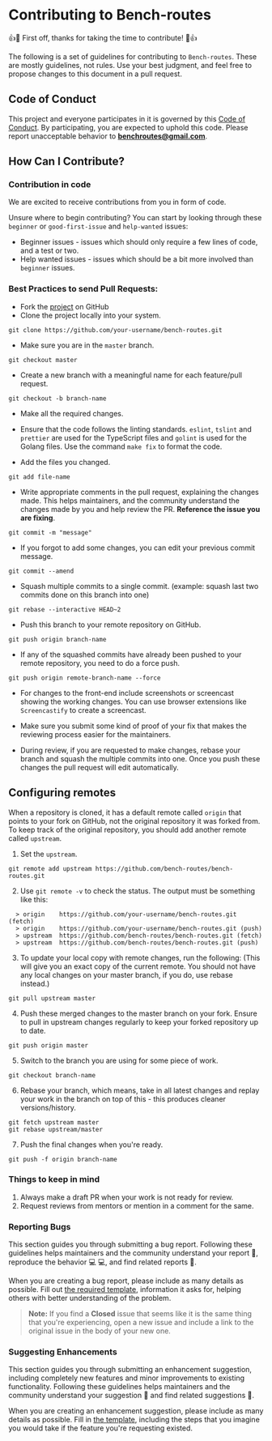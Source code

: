 # Contributing to Bench-routes

:+1::tada: First off, thanks for taking the time to contribute! :tada::+1:

The following is a set of guidelines for contributing to `Bench-routes`. These are mostly guidelines, not rules.
Use your best judgment, and feel free to propose changes to this document in a pull request.

## Code of Conduct

This project and everyone participates in it is governed by this [Code of Conduct](CODE_OF_CONDUCT.md).
By participating, you are expected to uphold this code. Please report unacceptable behavior to [**benchroutes@gmail.com**](mailto:benchroutes@gmail.com).

## How Can I Contribute?

### Contribution in code

We are excited to receive contributions from you in form of code.

Unsure where to begin contributing? You can start by looking through these `beginner` or `good-first-issue` and `help-wanted` issues:

* Beginner issues - issues which should only require a few lines of code, and a test or two.
* Help wanted issues - issues which should be a bit more involved than `beginner` issues.

### Best Practices to send Pull Requests:

  - Fork the [project](https://github.com/bench-routes/bench-routes) on GitHub
  - Clone the project locally into your system.
```
git clone https://github.com/your-username/bench-routes.git
```
  - Make sure you are in the `master` branch.
```
git checkout master
```
  - Create a new branch with a meaningful name for each feature/pull request. 
```
git checkout -b branch-name
```
  - Make all the required changes.

  - Ensure that the code follows the linting standards. `eslint`, `tslint` and `prettier` are used for the TypeScript files and `golint` is used for the Golang files. Use the command `make fix` to format the code.
  - Add the files you changed.
```
git add file-name
```
  - Write appropriate comments in the pull request, explaining the changes made. This helps maintainers, and the community understand the changes made by you and help review the PR. **Reference the issue you are fixing**.
```
git commit -m "message"
```
  - If you forgot to add some changes, you can edit your previous commit message.
```
git commit --amend
```
  - Squash multiple commits to a single commit. (example: squash last two commits done on this branch into one)
```
git rebase --interactive HEAD~2 
```
  - Push this branch to your remote repository on GitHub.
```
git push origin branch-name
```
  - If any of the squashed commits have already been pushed to your remote repository, you need to do a force push.
```
git push origin remote-branch-name --force
```

  - For changes to the front-end include screenshots or screencast showing the working changes. You can use browser extensions like `Screencastify` to create a screencast.

  - Make sure you submit some kind of proof of your fix that makes the reviewing process easier for the maintainers.

  - During review, if you are requested to make changes, rebase your branch and squash the multiple commits into one. Once you push these changes the pull request will edit automatically.

## Configuring remotes
When a repository is cloned, it has a default remote called `origin` that points to your fork on GitHub, not the original repository it was forked from. To keep track of the original repository, you should add another remote called `upstream`.

1. Set the `upstream`.
```
git remote add upstream https://github.com/bench-routes/bench-routes.git
```
2. Use `git remote -v` to check the status. The output must be something like this:
```
  > origin    https://github.com/your-username/bench-routes.git (fetch)
  > origin    https://github.com/your-username/bench-routes.git (push)
  > upstream  https://github.com/bench-routes/bench-routes.git (fetch)
  > upstream  https://github.com/bench-routes/bench-routes.git (push)
```
3. To update your local copy with remote changes, run the following: (This will give you an exact copy of the current remote. You should not have any local changes on your master branch, if you do, use rebase instead.)
```
git pull upstream master
```
4. Push these merged changes to the master branch on your fork. Ensure to pull in upstream changes regularly to keep your forked repository up to date.
```
git push origin master
```
5. Switch to the branch you are using for some piece of work.
```
git checkout branch-name
```
6. Rebase your branch, which means, take in all latest changes and replay your work in the branch on top of this - this produces cleaner versions/history.
```
git fetch upstream master
git rebase upstream/master
```
7. Push the final changes when you're ready.
```
git push -f origin branch-name
```

### Things to keep in mind

1. Always make a draft PR when your work is not ready for review.
2. Request reviews from mentors or mention in a comment for the same.

### Reporting Bugs

This section guides you through submitting a bug report. Following these guidelines helps maintainers and the community
understand your report :pencil:, reproduce the behavior :computer: :computer:, and find related reports :mag_right:.

When you are creating a bug report, please include as many details as possible. Fill out
[the required template](https://github.com/bench-routes/bench-routes/blob/master/.github/ISSUE_TEMPLATE/bug_report.md),
information it asks for, helping others with better understanding of the problem.

> **Note:** If you find a **Closed** issue that seems like it is the same thing that you're experiencing, open a new issue and include a link to the original issue in the body of your new one.

### Suggesting Enhancements

This section guides you through submitting an enhancement suggestion, including completely new features and minor improvements to existing functionality. Following these guidelines helps maintainers and the community understand your suggestion :pencil: and find related suggestions :mag_right:.

When you are creating an enhancement suggestion, please include as many details as possible. Fill in [the template](https://github.com/bench-routes/bench-routes/blob/master/.github/ISSUE_TEMPLATE/feature_request.md), including the steps that you imagine you would take if the feature you're requesting existed.
